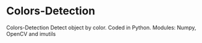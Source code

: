 # Colors-Detection
Colors-Detection  Detect object by color. Coded in Python. Modules: Numpy, OpenCV and imutils
